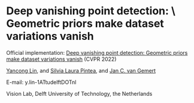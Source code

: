 # Deep vanishing point detection: \\ Geometric priors make dataset variations vanish

Official implementation: [Deep vanishing point detection: Geometric priors make dataset variations vanish]() (CVPR 2022) 

[Yancong Lin](https://yanconglin.github.io/), and [Silvia Laura Pintea](https://silvialaurapintea.github.io/), and [Jan C. van Gemert](http://jvgemert.github.io/)

E-mail: y.lin-1ATtudelftDOTnl

Vision Lab, Delft University of Technology, the Netherlands
